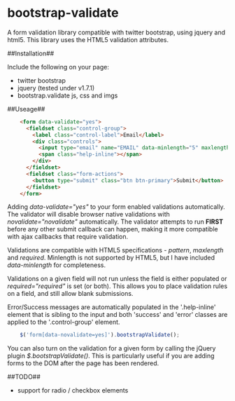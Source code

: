 bootstrap-validate
==================

A form validation library compatible with twitter bootstrap, using jquery and html5. This library uses the HTML5 validation attributes.

##Installation##

Include the following on your page:

- twitter bootstrap
- jquery (tested under v1.7.1)
- bootstrap.validate js, css and imgs

##Useage##
```html
    <form data-validate="yes">
      <fieldset class="control-group">
        <label class="control-label">Email</label>
        <div class="controls">
          <input type="email" name="EMAIL" data-minlength="5" maxlength="100" pattern="[a-z\.]+@[a-z\.]+" required="require">
          <span class="help-inline"></span>
        </div>
      </fieldset>
      <fieldset class="form-actions">
        <button type="submit" class="btn btn-primary">Submit</button>
      </fieldset>
    </form>
```
Adding *data-validate="yes"* to your form enabled validations automatically. The validator will disable browser native validations with *novalidate="novalidate"* automatically. The validator attempts to run **FIRST** before any other submit callback can happen, making it more compatible with ajax callbacks that require validation.

Validations are compatible with HTML5 specifications - *pattern*, *maxlength* and *required*. Minlength is not supported by HTML5, but I have included *data-minlength* for completeness.

Validations on a given field will not run unless the field is either populated or *required="required"* is set (or both). This allows you to place validation rules on a field, and still allow blank submissions.

Error/Success messages are automatically populated in the '.help-inline' element that is sibling to the input and both 'success' and 'error' classes are applied to the '.control-group' element.

```javascript
    $('form[data-novalidate=yes]').bootstrapValidate();
```
You can also turn on the validation for a given form by calling the jQuery plugin *$.bootstrapValidate()*. This is particularly useful if you are adding forms to the DOM after the page has been rendered.

##TODO##

- support for radio / checkbox elements
